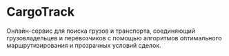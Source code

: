 # CargoTrack
Онлайн-сервис для поиска грузов и транспорта, соединяющий грузовладельцев и перевозчиков с помощью алгоритмов оптимального маршрутизирования и прозрачных условий сделок.
